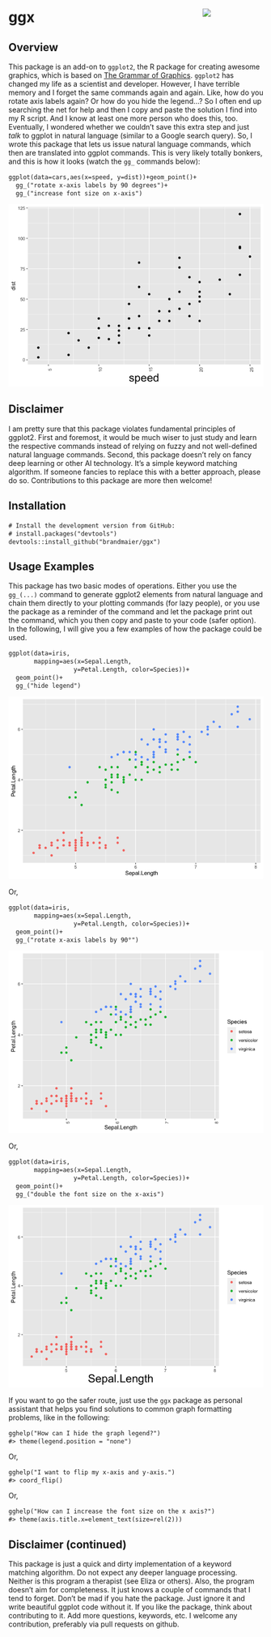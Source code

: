 <!-- README.md is generated from README.Rmd. Please edit that file -->

ggx <img src="man/figures/logo.png" align="right" width="120" />
================================================================

Overview
--------

This package is an add-on to `ggplot2`, the R package for creating
awesome graphics, which is based on [The Grammar of
Graphics](https://amzn.to/2ef1eWp). `ggplot2` has changed my life as a
scientist and developer. However, I have terrible memory and I forget
the same commands again and again. Like, how do you rotate axis labels
again? Or how do you hide the legend…? So I often end up searching the
net for help and then I copy and paste the solution I find into my R
script. And I know at least one more person who does this, too.
Eventually, I wondered whether we couldn’t save this extra step and just
*talk* to ggplot in natural language (similar to a Google search query).
So, I wrote this package that lets us issue natural language commands,
which then are translated into ggplot commands. This is very likely
totally bonkers, and this is how it looks (watch the `gg_` commands
below):

    ggplot(data=cars,aes(x=speed, y=dist))+geom_point()+
      gg_("rotate x-axis labels by 90 degrees")+
      gg_("increase font size on x-axis")

![](man/figures/README-overview_usage-1.png)

Disclaimer
----------

I am pretty sure that this package violates fundamental principles of
ggplot2. First and foremost, it would be much wiser to just study and
learn the respective commands instead of relying on fuzzy and not
well-defined natural language commands. Second, this package doesn’t
rely on fancy deep learning or other AI technology. It’s a simple
keyword matching algorithm. If someone fancies to replace this with a
better approach, please do so. Contributions to this package are more
then welcome!

Installation
------------

    # Install the development version from GitHub:
    # install.packages("devtools")
    devtools::install_github("brandmaier/ggx")

Usage Examples
--------------

This package has two basic modes of operations. Either you use the
`gg_(...)` command to generate ggplot2 elements from natural language
and chain them directly to your plotting commands (for lazy people), or
you use the package as a reminder of the command and let the package
print out the command, which you then copy and paste to your code (safer
option). In the following, I will give you a few examples of how the
package could be used.

    ggplot(data=iris, 
           mapping=aes(x=Sepal.Length, 
                      y=Petal.Length, color=Species))+
      geom_point()+
      gg_("hide legend")

![](man/figures/README-example_hide_legend-1.png)

Or,

    ggplot(data=iris, 
           mapping=aes(x=Sepal.Length, 
                      y=Petal.Length, color=Species))+
      geom_point()+
      gg_("rotate x-axis labels by 90°")

![](man/figures/README-example_rotate_labels-1.png)

Or,

    ggplot(data=iris, 
           mapping=aes(x=Sepal.Length, 
                      y=Petal.Length, color=Species))+
      geom_point()+
      gg_("double the font size on the x-axis")

![](man/figures/README-example_increase_fontsize-1.png)

If you want to go the safer route, just use the `ggx` package as
personal assistant that helps you find solutions to common graph
formatting problems, like in the following:

    gghelp("How can I hide the graph legend?")
    #> theme(legend.position = "none")

Or,

    gghelp("I want to flip my x-axis and y-axis.")
    #> coord_flip()

Or,

    gghelp("How can I increase the font size on the x axis?")
    #> theme(axis.title.x=element_text(size=rel(2)))

Disclaimer (continued)
----------------------

This package is just a quick and dirty implementation of a keyword
matching algorithm. Do not expect any deeper language processing.
Neither is this program a therapist (see Eliza or others). Also, the
program doesn’t aim for completeness. It just knows a couple of commands
that I tend to forget. Don’t be mad if you hate the package. Just ignore
it and write beautiful ggplot code without it. If you like the package,
think about contributing to it. Add more questions, keywords, etc. I
welcome any contribution, preferably via pull requests on github.
